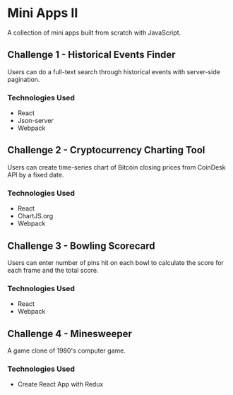 # Mini Apps II

A collection of mini apps built from scratch with JavaScript.

## Challenge 1 - Historical Events Finder
  Users can do a full-text search through historical events with server-side pagination.
  
  ### Technologies Used
  - React
  - Json-server
  - Webpack
 
 ## Challenge 2 - Cryptocurrency Charting Tool
  Users can create time-series chart of Bitcoin closing prices from CoinDesk API by a fixed date.
  
  ### Technologies Used
  - React
  - ChartJS.org
  - Webpack

## Challenge 3 - Bowling Scorecard
  Users can enter number of pins hit on each bowl to calculate the score for each frame and the total score.
  
  ### Technologies Used
  - React
  - Webpack
  
  ## Challenge 4 - Minesweeper
  A game clone of 1980's computer game.
  
  ### Technologies Used
  - Create React App with Redux
